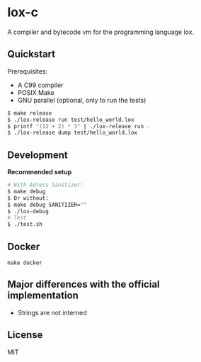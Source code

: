 # lox-c


A compiler and bytecode vm for the programming language lox.


## Quickstart

Prerequisites:
- A C99 compiler
- POSIX Make
- GNU parallel (optional, only to run the tests)

```sh
$ make release
$ ./lox-release run test/hello_world.lox
$ printf "(12 + 2) * 3" | ./lox-release run -
$ ./lox-release dump test/hello_world.lox
```


## Development

**Recommended setup**


```sh
# With Adress Sanitizer:
$ make debug
$ Or without:
$ make debug SANITIZER=""
$ ./lox-debug
# Test
$ ./test.sh
```

## Docker

`make docker`

## Major differences with the official implementation

- Strings are not interned

## License

MIT

